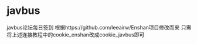 # javbus
javbus论坛每日签到
根据https://github.com/leeairw/Enshan项目修改而来
只需将上述连接教程中的cookie_enshan改成cookie_javbus即可
